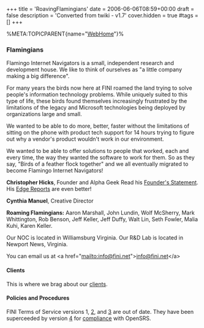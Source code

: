 +++
title = 'RoavingFlamingians'
date = 2006-06-06T08:59+00:00
draft = false
description = 'Converted from twiki - v1.7'
cover.hidden = true
#tags = []
+++

%META:TOPICPARENT{name="[WebHome](WebHome "wikilink")"}%

### Flamingians

Flamingo Internet Navigators is a small, independent research and
development house. We like to think of ourselves as "a little company
making a big difference".

For many years the birds now here at FINI roamed the land trying to
solve people's information technology problems. While uniquely suited to
this type of life, these birds found themselves increasingly frustrated
by the limitations of the legacy and Microsoft technologies being
deployed by organizations large and small.

We wanted to be able to do more, better, faster without the limitations
of sitting on the phone with product tech support for 14 hours trying to
figure out why a vendor's product wouldn't work in our environment.

We wanted to be able to offer solutions to people that worked, each and
every time, the way they wanted the software to work for them. So as
they say, "Birds of a feather flock together" and we all eventually
migrated to become Flamingo Internet Navigators!

**Christopher Hicks**, Founder and Alpha Geek Read his [Founder's
Statement](FoundersStatement). His [Edge Reports](EdgeReports) are even
better!

**Cynthia Manuel**, Creative Director

**Roaming Flamingians:** Aaron Marshall, John Lundin, Wolf McSherry,
Mark Whittington, Rob Benson, Jeff Keller, Jeff Duffy, Walt Lin, Seth
Fowler, Malia Kuhi, Karen Keller.

Our NOC is located in Williamsburg Virginia. Our R&D Lab is located in
Newport News, Virginia.

You can email us at \<a
href="[mailto:info@fini.net](mailto:info@fini.net)"\><info@fini.net>\</a\>

#### Clients

This is where we brag about our [clients](FiniClients).

#### Policies and Procedures

FINI Terms of Service versions 1, [2](TermsandConditions2), and
[3](TermsandConditions3) are out of date. They have been superceeded by
version [4](TermsandConditions4) for [compliance](Main.ExhibitA) with
OpenSRS.
